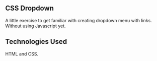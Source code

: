 ## CSS Dropdown

A little exercise to get familiar with creating dropdown menu with links. Without using Javascript yet.

## Technologies Used

HTML and CSS.